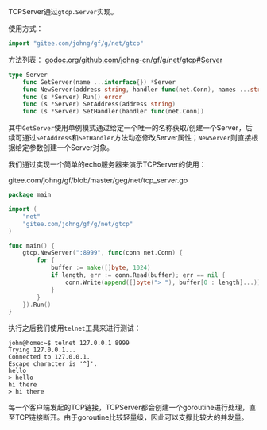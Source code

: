 TCPServer通过```gtcp.Server```实现。

使用方式：
```go
import "gitee.com/johng/gf/g/net/gtcp"
```

方法列表：
[godoc.org/github.com/johng-cn/gf/g/net/gtcp#Server](https://godoc.org/github.com/johng-cn/gf/g/net/gtcp)
```go
type Server
    func GetServer(name ...interface{}) *Server
    func NewServer(address string, handler func(net.Conn), names ...string) *Server
    func (s *Server) Run() error
    func (s *Server) SetAddress(address string)
    func (s *Server) SetHandler(handler func(net.Conn))
```

其中```GetServer```使用单例模式通过给定一个唯一的名称获取/创建一个Server，后续可通过```SetAddress```和```SetHandler```方法动态修改Server属性；```NewServer```则直接根据给定参数创建一个Server对象。

我们通过实现一个简单的echo服务器来演示TCPServer的使用：

gitee.com/johng/gf/blob/master/geg/net/tcp_server.go

```go
package main

import (
    "net"
    "gitee.com/johng/gf/g/net/gtcp"
)

func main() {
    gtcp.NewServer(":8999", func(conn net.Conn) {
        for {
            buffer := make([]byte, 1024)
            if length, err := conn.Read(buffer); err == nil {
                conn.Write(append([]byte("> "), buffer[0 : length]...))
            }
        }
    }).Run()
}
```

执行之后我们使用```telnet```工具来进行测试：

```shell
john@home:~$ telnet 127.0.0.1 8999
Trying 127.0.0.1...
Connected to 127.0.0.1.
Escape character is '^]'.
hello        
> hello
hi there
> hi there
```

每一个客户端发起的TCP链接，TCPServer都会创建一个goroutine进行处理，直至TCP链接断开。由于goroutine比较轻量级，因此可以支撑比较大的并发量。